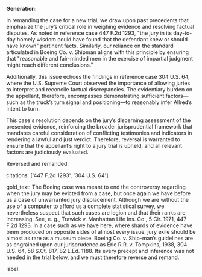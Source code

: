 **Generation:**

In remanding the case for a new trial, we draw upon past precedents that emphasize the jury’s critical role in weighing evidence and resolving factual disputes. As noted in reference case 447 F.2d 1293, "the jury in its day-to-day homely wisdom could have found that the defendant knew or should have known" pertinent facts. Similarly, our reliance on the standard articulated in Boeing Co. v. Shipman aligns with this principle by ensuring that "reasonable and fair-minded men in the exercise of impartial judgment might reach different conclusions."

Additionally, this issue echoes the findings in reference case 304 U.S. 64, where the U.S. Supreme Court observed the importance of allowing juries to interpret and reconcile factual discrepancies. The evidentiary burden on the appellant, therefore, encompasses demonstrating sufficient factors—such as the truck’s turn signal and positioning—to reasonably infer Allred’s intent to turn.

This case's resolution depends on the jury’s discerning assessment of the presented evidence, reinforcing the broader jurisprudential framework that mandates careful consideration of conflicting testimonies and indicators in rendering a lawful and just verdict. Therefore, reversal is warranted to ensure that the appellant’s right to a jury trial is upheld, and all relevant factors are judiciously evaluated.

Reversed and remanded.

citations: ['447 F.2d 1293', '304 U.S. 64']

gold_text: The Boeing case was meant to end the controversy regarding when the jury may be evicted from a case, but once again we have before us a case of unwarranted jury displacement. Although we are without the use of a computer to afford us a complete statistical survey, we nevertheless suspect that such cases are legion and that their ranks are increasing. See, e. g., Trawick v. Manhattan Life Ins. Co., 5 Cir. 1971, 447 F.2d 1293. In a case such as we have here, where shards of evidence have been produced on opposite sides of almost every issue, jury exile should be almost as rare as a museum piece. Boeing Co. v. Ship-man’s guidelines are as engrained upon our jurisprudence as Erie R.R. v. Tompkins, 1938, 304 U.S. 64, 58 S.Ct. 817, 82 L.Ed. 1188. Its every precept and inference was not heeded in the trial below, and we must therefore reverse and remand.

label: 